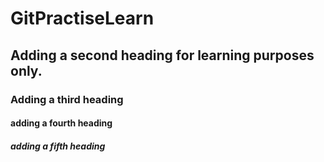 # GitPractiseLearn

## Adding a second heading for learning purposes only. 

### Adding a third heading 

#### adding a fourth heading 

##### adding a fifth heading 
